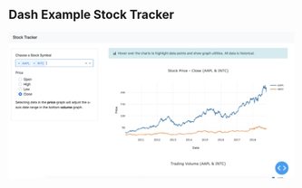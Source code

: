 ## Dash Example Stock Tracker

![](https://github.com/siegerts/dash-jumpstart/blob/master/screenshot.png)
